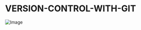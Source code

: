 # VERSION-CONTROL-WITH-GIT

![Image](https://github.com/user-attachments/assets/0badc215-a08e-4d8e-86ee-bdc46e8ee33b)
